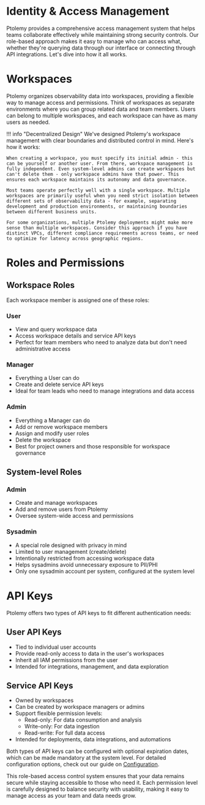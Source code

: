 # Identity & Access Management

Ptolemy provides a comprehensive access management system that helps teams collaborate effectively while maintaining strong security controls. Our role-based approach makes it easy to manage who can access what, whether they're querying data through our interface or connecting through API integrations. Let's dive into how it all works.

# Workspaces
Ptolemy organizes observability data into workspaces, providing a flexible way to manage access and permissions. Think of workspaces as separate environments where you can group related data and team members. Users can belong to multiple workspaces, and each workspace can have as many users as needed.

!!! info "Decentralized Design"
    We've designed Ptolemy's workspace management with clear boundaries and distributed control in mind. Here's how it works:

    When creating a workspace, you must specify its initial admin - this can be yourself or another user. From there, workspace management is fully independent. Even system-level admins can create workspaces but can't delete them - only workspace admins have that power. This ensures each workspace maintains its autonomy and data governance.

    Most teams operate perfectly well with a single workspace. Multiple workspaces are primarily useful when you need strict isolation between different sets of observability data - for example, separating development and production environments, or maintaining boundaries between different business units.

    For some organizations, multiple Ptolemy deployments might make more sense than multiple workspaces. Consider this approach if you have distinct VPCs, different compliance requirements across teams, or need to optimize for latency across geographic regions.

# Roles and Permissions
## Workspace Roles
Each workspace member is assigned one of these roles:

### User

- View and query workspace data
- Access workspace details and service API keys
- Perfect for team members who need to analyze data but don't need administrative access


### Manager

- Everything a User can do
- Create and delete service API keys
- Ideal for team leads who need to manage integrations and data access


### Admin

- Everything a Manager can do
- Add or remove workspace members
- Assign and modify user roles
- Delete the workspace
- Best for project owners and those responsible for workspace governance


## System-level Roles

### Admin

- Create and manage workspaces
- Add and remove users from Ptolemy
- Oversee system-wide access and permissions


### Sysadmin

- A special role designed with privacy in mind
- Limited to user management (create/delete)
- Intentionally restricted from accessing workspace data
- Helps sysadmins avoid unnecessary exposure to PII/PHI
- Only one sysadmin account per system, configured at the system level



# API Keys
Ptolemy offers two types of API keys to fit different authentication needs:

## User API Keys

- Tied to individual user accounts
- Provide read-only access to data in the user's workspaces
- Inherit all IAM permissions from the user
- Intended for integrations, management, and data exploration

## Service API Keys

- Owned by workspaces
- Can be created by workspace managers or admins
- Support flexible permission levels:
    - Read-only: For data consumption and analysis
    - Write-only: For data ingestion
    - Read-write: For full data access
- Intended for deployments, data integrations, and automations

Both types of API keys can be configured with optional expiration dates, which can be made mandatory at the system level. For detailed configuration options, check out our guide on [Configuration](../api_reference/configuration.md).

This role-based access control system ensures that your data remains secure while staying accessible to those who need it. Each permission level is carefully designed to balance security with usability, making it easy to manage access as your team and data needs grow.
